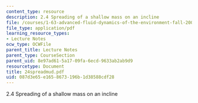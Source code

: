 ```yaml
---
content_type: resource
description: 2.4 Spreading of a shallow mass on an incline
file: /courses/1-63-advanced-fluid-dynamics-of-the-environment-fall-2002/087d3e65e1658673196b1d38588cdf28_24spreadmud.pdf
file_type: application/pdf
learning_resource_types:
- Lecture Notes
ocw_type: OCWFile
parent_title: Lecture Notes
parent_type: CourseSection
parent_uid: 8e97ad61-5a17-09fa-6ecd-9633ab2ab9d9
resourcetype: Document
title: 24spreadmud.pdf
uid: 087d3e65-e165-8673-196b-1d38588cdf28
---
```

2.4 Spreading of a shallow mass on an incline

